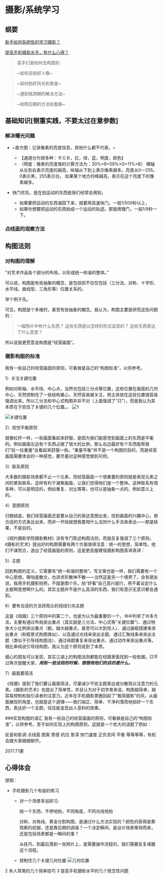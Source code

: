 # 摄影/系统学习

## 纲要

[新手如何系统性的学习摄影？](https://www.zhihu.com/question/36095338)

[提高手机摄影水平，有什么心得？](https://www.zhihu.com/question/20921841)


> 高手们是如何去构图的


> ~如何去拍好人像~

> ~如何拍好风光和美食~

> ~遇到瓶颈期的解决方法~

> ~拍照后期的方法和套路~

## 基础知识[侧重实践，不要太过在意参数]

### 解决曝光问题

* ~直方图：记录像素的亮度信息，其他什么都不代表。~
  * 【通道分为很多种：ＲＧＢ，红，绿，蓝，明度，颜色】
  * （明度：像素的亮度值的计算方法为：30%×R+59%×G+11%×B）
  横轴从左到右表示亮度的越高，纵轴从下到上表示像素越多。亮度从0—255。0表示黑，255表示白。
  如果某个地方的峰越高，表示在这个亮度下的像素越多。

* 快门优先，是在拍运动的东西是我们经常会用到。
  * 如果要把运动的东西凝固下来，就要用高速快门。一般1/500秒以上，
  * 如果你想要把运动的东西拍成一个运动的轨迹。那就用慢门，一般1/8秒一下。

### 点线面的观察方法

## 构图法则

### 对构图的理解

“对艺术作品各个部分的布局，以形成统一和谐的整体。”

可以说，构图是有些抽象的概念，是包括但不仅仅包括（三分法、对称、十字形、水平线、曲线型、三角形等）位置关系的。

举个例子先。

可见，构图是个多维的，甚至有些抽象的概念。我认为，构图主要是研究这些问题的：

>一幅照片中有什么东西？
>这些东西是以怎样的形式呈现的？
>这些东西表达了什么意思？

所以说我更愿意说构图是“经营画面”。

### 摄影构图的标准

我有一些自己的经营画面的原则，可看做是自己的“构图标准”，以供参考。

1）关注关键位置

例如对称轴、水平线、中心点，当然也包括三分点等位置，这些位置在画面的几何中心，天然控制住了一些结构重心，天然容易被关注，把主体放在这些位置很容易强调出来。所以三分法和中心式构图并非不对（上面强调了“只”），而是我认为其本质在于扼住了关键的几个位置。。
![1](./1.jpg "三分点，中心点")


![关键位置](./2.jpg)


2）视觉平衡原则

就像杠杆一样，一些画面看起来舒服，是因为我们能感觉到画面上的东西是平衡的。例如画面左边有个东西占据了很大的比例，那么右边最好有个东西能帮我们“拉一拉重量”会看起来舒服一些。“重量平衡”并不是一个构图的目的，而是经营画面需要体会的一种感觉，要尽量对这种感觉做到可控。

3）联系原则

大多数的摄影场景都不止一个元素，而经营画面一个很重要的原则就是表现元素之间的某些联系，这样有利于凝聚画面，让我们觉得他们是一个整体。这种联系有很多种，可以是明显的，例如重复、对比等等，也可以是抽象一点的，例如意义上的。

4）意图原则

归根结底，我们经营画面还是要从自己的表达意图出发，找到画面的兴趣中心，用合适的方式表达出来，而非一开始就想我要用什么法则什么手法来表达——那是结果，不是目的。

《纽约摄影学院摄影教材》没有专门陈述构图法则，而是反复强调了三个原则。《摄影的艺术》提出好的构图需要有两个方面值得注意：统一的思想，简单性。他们不谋而合，道出了经营画面的原则，这是更高屋建瓴摄影构图真谛真谛：



5）主题

回到构图的定义，它需要有“统一和谐的整体”。写文章也是一样，我们需要有一个中心思想。哪怕是散文，也讲求形散神不散——当然这是另一个境界了。会有朋友说，我用手机摄影拍照，不就是图个乐，拍“好看”自己高兴就行，用不着设定什么主题啊思想啊什么的。其实主题并不是什么高深的东西，我们有意识无意识都会遇到。


6）要有合适的方法将观众的视线引向主题

这是《纽摄》三个原则中的第二个，也是为认为最重要的一个。书中列举了许多方法，主要有通过布局突出重点（其实就是三分法、中心式等“关键位置”）、通过物体大小比例突出重点（额，越大越重点，甚至可以大到惊人）、通过画框搭建来突出重点（和框景式构图类似）、以及通过光线来突出主题、通过汇聚线条来突出主题（类似于引导线构图法）、通过母题重复来突出重点、通过动作来突出重点等。相比单纯说引导线构图，我认为这个原则说到了本质。

细心的朋友可以发现，其实江湖上的构图法则都能在纽摄里面找到一些依据。只不过再次提醒大家，***用到一些法则的时候，想想用他们的目的是什么。***


7）画面要简洁

《纽摄》提到了我们要让画面简洁，尽量减少干扰主题表达或分散观众注意力的元素。《摄影的艺术》也提出了简单性，并且认为对于初学者来说，构图越简单，越容易控制和指引读者的注意力。近年在手机摄影票圈刮起了“极简摄影”的风，从画面展现的角度，也就是这个道理——我们端正、简单、干净利落而地拍好一个东西，表达好一个主题，往往能呈现出人意料的效果。


###实现构图的语汇
我有一些自己的经营画面的原则，可看做是自己的“构图标准”，以供参考。至于如何实现上的构图原则，这就是一个宏大的话题了例如：

反差和影调 点线面 图案 质感 机位 景深 快门速度 正负空间 平衡
等等等等，有机会跟大家细细聊开。

2017.7.1更



## 心得体会

提纲：
* 手机摄影几个有益的练习
    * 对一个场景多加研习:

        拍一个东西，不停地拍，不同角度，不同光线地拍

        对称、对角线、黄金分割构图，是通过什么方法实现的？颜色的获得是靠观察的挖掘，还是靠后期的调谐？一个决定瞬间，是设计场景等待而来，还是包括场景都是一瞬间的事？
        
        从技巧，到最后落到一张照片上，是需要操作流程的，我们需要反复琢磨这个流程。
    * 控制住几个关键几何位置
        ![几何位置](./摄影位置.jpg)


2 本人常用的几个简单技巧
3 提高手机摄影水平的几个观念性问题
